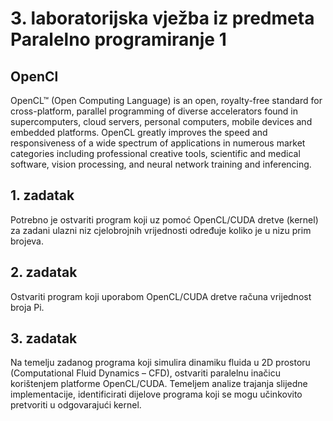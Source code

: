 # 3. laboratorijska vježba iz predmeta Paralelno programiranje 1

## OpenCl

OpenCL™ (Open Computing Language) is an open, royalty-free standard for cross-platform, parallel programming of diverse accelerators found in supercomputers, cloud servers, personal computers, mobile devices and embedded platforms. OpenCL greatly improves the speed and responsiveness of a wide spectrum of applications in numerous market categories including professional creative tools, scientific and medical software, vision processing, and neural network training and inferencing.

## 1. zadatak

Potrebno je ostvariti program koji uz pomoć OpenCL/CUDA dretve (kernel) za zadani ulazni niz cjelobrojnih vrijednosti određuje koliko je u nizu prim brojeva.

## 2. zadatak

Ostvariti program koji uporabom OpenCL/CUDA dretve računa vrijednost broja Pi.

## 3. zadatak

Na temelju zadanog programa koji simulira dinamiku fluida u 2D prostoru (Computational Fluid Dynamics –
CFD), ostvariti paralelnu inačicu korištenjem platforme OpenCL/CUDA. Temeljem analize trajanja slijedne
implementacije, identificirati dijelove programa koji se mogu učinkovito pretvoriti u odgovarajući kernel. 
